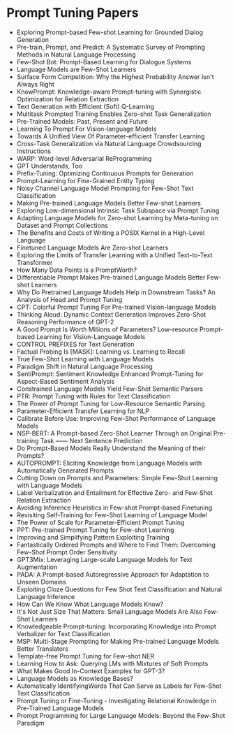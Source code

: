 # Prompt Tuning Papers

<ul>

                             

 <li><a target="_blank" href="https://github.com/manjunath5496/Prompt-Tuning-Papers/blob/master/p(1).pdf" style="text-decoration:none;">Exploring Prompt-based Few-shot Learning for Grounded Dialog Generation</a></li>

 <li><a target="_blank" href="https://github.com/manjunath5496/Prompt-Tuning-Papers/blob/master/p(2).pdf" style="text-decoration:none;">Pre-train, Prompt, and Predict: A Systematic Survey of Prompting Methods in Natural Language Processing</a></li>

<li><a target="_blank" href="https://github.com/manjunath5496/Prompt-Tuning-Papers/blob/master/p(3).pdf" style="text-decoration:none;">Few-Shot Bot: Prompt-Based Learning for Dialogue Systems</a></li>
 <li><a target="_blank" href="https://github.com/manjunath5496/Prompt-Tuning-Papers/blob/master/p(4).pdf" style="text-decoration:none;">Language Models are Few-Shot Learners</a></li>                              
<li><a target="_blank" href="https://github.com/manjunath5496/Prompt-Tuning-Papers/blob/master/p(5).pdf" style="text-decoration:none;">Surface Form Competition:
Why the Highest Probability Answer Isn't Always Right</a></li>
<li><a target="_blank" href="https://github.com/manjunath5496/Prompt-Tuning-Papers/blob/master/p(6).pdf" style="text-decoration:none;">KnowPrompt: Knowledge-aware Prompt-tuning with Synergistic Optimization for Relation Extraction</a></li>
 <li><a target="_blank" href="https://github.com/manjunath5496/Prompt-Tuning-Papers/blob/master/p(7).pdf" style="text-decoration:none;">Text Generation with Efficient (Soft) Q-Learning</a></li>

 <li><a target="_blank" href="https://github.com/manjunath5496/Prompt-Tuning-Papers/blob/master/p(8).pdf" style="text-decoration:none;"> Multitask Prompted Training Enables
Zero-shot Task Generalization </a></li>
   <li><a target="_blank" href="https://github.com/manjunath5496/Prompt-Tuning-Papers/blob/master/p(9).pdf" style="text-decoration:none;">Pre-Trained Models: Past, Present and Future</a></li>
  
   
 <li><a target="_blank" href="https://github.com/manjunath5496/Prompt-Tuning-Papers/blob/master/p(10).pdf" style="text-decoration:none;">Learning To Prompt For Vision-language
Models</a></li>                              
<li><a target="_blank" href="https://github.com/manjunath5496/Prompt-Tuning-Papers/blob/master/p(11).pdf" style="text-decoration:none;">Towards A Unified View Of
Parameter-efficient Transfer Learning</a></li>
<li><a target="_blank" href="https://github.com/manjunath5496/Prompt-Tuning-Papers/blob/master/p(12).pdf" style="text-decoration:none;">Cross-Task Generalization
via Natural Language Crowdsourcing Instructions</a></li>
<li><a target="_blank" href="https://github.com/manjunath5496/Prompt-Tuning-Papers/blob/master/p(13).pdf" style="text-decoration:none;">WARP: Word-level Adversarial ReProgramming</a></li>

<li><a target="_blank" href="https://github.com/manjunath5496/Prompt-Tuning-Papers/blob/master/p(14).pdf" style="text-decoration:none;">GPT Understands, Too</a></li>
                              
<li><a target="_blank" href="https://github.com/manjunath5496/Prompt-Tuning-Papers/blob/master/p(15).pdf" style="text-decoration:none;">Prefix-Tuning: Optimizing Continuous Prompts for Generation</a></li>

<li><a target="_blank" href="https://github.com/manjunath5496/Prompt-Tuning-Papers/blob/master/p(16).pdf" style="text-decoration:none;">Prompt-Learning for Fine-Grained Entity Typing</a></li>

  <li><a target="_blank" href="https://github.com/manjunath5496/Prompt-Tuning-Papers/blob/master/p(17).pdf" style="text-decoration:none;">Noisy Channel Language Model Prompting
for Few-Shot Text Classification</a></li>   
  
<li><a target="_blank" href="https://github.com/manjunath5496/Prompt-Tuning-Papers/blob/master/p(18).pdf" style="text-decoration:none;">Making Pre-trained Language Models Better Few-shot Learners</a></li> 

  
<li><a target="_blank" href="https://github.com/manjunath5496/Prompt-Tuning-Papers/blob/master/p(19).pdf" style="text-decoration:none;">Exploring Low-dimensional Intrinsic Task Subspace via Prompt Tuning</a></li> 

<li><a target="_blank" href="https://github.com/manjunath5496/Prompt-Tuning-Papers/blob/master/p(20).pdf" style="text-decoration:none;">Adapting Language Models for Zero-shot Learning by Meta-tuning on Dataset and Prompt Collections</a></li>

<li><a target="_blank" href="https://github.com/manjunath5496/Prompt-Tuning-Papers/blob/master/p(21).pdf" style="text-decoration:none;">The Benefits and Costs of Writing a POSIX Kernel in a High-Level Language</a></li>
<li><a target="_blank" href="https://github.com/manjunath5496/Prompt-Tuning-Papers/blob/master/p(22).pdf" style="text-decoration:none;">Finetuned Language Models
Are Zero-shot Learners</a></li> 
 <li><a target="_blank" href="https://github.com/manjunath5496/Prompt-Tuning-Papers/blob/master/p(23).pdf" style="text-decoration:none;">Exploring the Limits of Transfer Learning with a Unified Text-to-Text Transformer</a></li> 
 

   <li><a target="_blank" href="https://github.com/manjunath5496/Prompt-Tuning-Papers/blob/master/p(24).pdf" style="text-decoration:none;">How Many Data Points is a PromptWorth?</a></li>
 
   <li><a target="_blank" href="https://github.com/manjunath5496/Prompt-Tuning-Papers/blob/master/p(25).pdf" style="text-decoration:none;">Differentiable Prompt Makes Pre-trained Language Models Better Few-shot Learners</a></li>                              
 <li><a target="_blank" href="https://github.com/manjunath5496/Prompt-Tuning-Papers/blob/master/p(26).pdf" style="text-decoration:none;">Why Do Pretrained Language Models Help in Downstream Tasks? An Analysis of Head and Prompt Tuning</a></li>
 <li><a target="_blank" href="https://github.com/manjunath5496/Prompt-Tuning-Papers/blob/master/p(27).pdf" style="text-decoration:none;">CPT: Colorful Prompt Tuning For Pre-trained Vision-language Models</a></li>
   
 
   <li><a target="_blank" href="https://github.com/manjunath5496/Prompt-Tuning-Papers/blob/master/p(28).pdf" style="text-decoration:none;">Thinking Aloud:
Dynamic Context Generation Improves Zero-Shot Reasoning Performance of GPT-2</a></li>
 
   <li><a target="_blank" href="https://github.com/manjunath5496/Prompt-Tuning-Papers/blob/master/p(29).pdf" style="text-decoration:none;">A Good Prompt Is Worth Millions of Parameters? Low-resource Prompt-based Learning for Vision-Language Models</a></li>                              

  <li><a target="_blank" href="https://github.com/manjunath5496/Prompt-Tuning-Papers/blob/master/p(30).pdf" style="text-decoration:none;">CONTROL PREFIXES for Text Generation</a></li>
 
   <li><a target="_blank" href="https://github.com/manjunath5496/Prompt-Tuning-Papers/blob/master/p(31).pdf" style="text-decoration:none;">Factual Probing Is [MASK]: Learning vs. Learning to Recall</a></li> 
    <li><a target="_blank" href="https://github.com/manjunath5496/Prompt-Tuning-Papers/blob/master/p(32).pdf" style="text-decoration:none;">True Few-Shot Learning with Language Models</a></li> 

   <li><a target="_blank" href="https://github.com/manjunath5496/Prompt-Tuning-Papers/blob/master/p(33).pdf" style="text-decoration:none;">Paradigm Shift in Natural Language Processing</a></li>                              

  <li><a target="_blank" href="https://github.com/manjunath5496/Prompt-Tuning-Papers/blob/master/p(34).pdf" style="text-decoration:none;">SentiPrompt: Sentiment Knowledge Enhanced Prompt-Tuning for Aspect-Based Sentiment Analysis</a></li> 
 
  <li><a target="_blank" href="https://github.com/manjunath5496/Prompt-Tuning-Papers/blob/master/p(35).pdf" style="text-decoration:none;">Constrained Language Models Yield Few-Shot Semantic Parsers</a></li> 

  <li><a target="_blank" href="https://github.com/manjunath5496/Prompt-Tuning-Papers/blob/master/p(36).pdf" style="text-decoration:none;">PTR: Prompt Tuning with Rules for Text Classification</a></li> 
 
<li><a target="_blank" href="https://github.com/manjunath5496/Prompt-Tuning-Papers/blob/master/p(37).pdf" style="text-decoration:none;">The Power of Prompt Tuning for Low-Resource Semantic Parsing</a></li>
 <li><a target="_blank" href="https://github.com/manjunath5496/Prompt-Tuning-Papers/blob/master/p(38).pdf" style="text-decoration:none;">Parameter-Efficient Transfer Learning for NLP</a></li>
<li><a target="_blank" href="https://github.com/manjunath5496/Prompt-Tuning-Papers/blob/master/p(39).pdf" style="text-decoration:none;">Calibrate Before Use:
Improving Few-Shot Performance of Language Models</a></li>
 <li><a target="_blank" href="https://github.com/manjunath5496/Prompt-Tuning-Papers/blob/master/p(40).pdf" style="text-decoration:none;">NSP-BERT: A Prompt-based Zero-Shot Learner Through an Original Pre-training Task —— Next Sentence Prediction</a></li>                              
<li><a target="_blank" href="https://github.com/manjunath5496/Prompt-Tuning-Papers/blob/master/p(41).pdf" style="text-decoration:none;">Do Prompt-Based Models Really Understand
the Meaning of their Prompts?</a></li>
<li><a target="_blank" href="https://github.com/manjunath5496/Prompt-Tuning-Papers/blob/master/p(42).pdf" style="text-decoration:none;">AUTOPROMPT: Eliciting Knowledge from Language Models with Automatically Generated Prompts</a></li>
 
  <li><a target="_blank" href="https://github.com/manjunath5496/Prompt-Tuning-Papers/blob/master/p(43).pdf" style="text-decoration:none;">Cutting Down on Prompts and Parameters: Simple Few-Shot Learning with Language Models</a></li>
 <li><a target="_blank" href="https://github.com/manjunath5496/Prompt-Tuning-Papers/blob/master/p(44).pdf" style="text-decoration:none;">Label Verbalization and Entailment
for Effective Zero- and Few-Shot Relation Extraction</a></li>
   <li><a target="_blank" href="https://github.com/manjunath5496/Prompt-Tuning-Papers/blob/master/p(45).pdf" style="text-decoration:none;">Avoiding Inference Heuristics in Few-shot Prompt-based Finetuning</a></li>  
   
<li><a target="_blank" href="https://github.com/manjunath5496/Prompt-Tuning-Papers/blob/master/p(46).pdf" style="text-decoration:none;">Revisiting Self-Training for Few-Shot Learning of Language Model</a></li> 
                             
<li><a target="_blank" href="https://github.com/manjunath5496/Prompt-Tuning-Papers/blob/master/p(47).pdf" style="text-decoration:none;">The Power of Scale for Parameter-Efficient Prompt Tuning</a></li>
<li><a target="_blank" href="https://github.com/manjunath5496/Prompt-Tuning-Papers/blob/master/p(48).pdf" style="text-decoration:none;">PPT: Pre-trained Prompt Tuning for Few-shot Learning</a></li>

<li><a target="_blank" href="https://github.com/manjunath5496/Prompt-Tuning-Papers/blob/master/p(49).pdf" style="text-decoration:none;">Improving and Simplifying Pattern Exploiting Training</a></li>
                              
<li><a target="_blank" href="https://github.com/manjunath5496/Prompt-Tuning-Papers/blob/master/p(50).pdf" style="text-decoration:none;">Fantastically Ordered Prompts and Where to Find Them: Overcoming Few-Shot Prompt Order Sensitivity</a></li>
<li><a target="_blank" href="https://github.com/manjunath5496/Prompt-Tuning-Papers/blob/master/p(51).pdf" style="text-decoration:none;">GPT3Mix: Leveraging Large-scale Language Models for Text Augmentation</a></li>
<li><a target="_blank" href="https://github.com/manjunath5496/Prompt-Tuning-Papers/blob/master/p(52).pdf" style="text-decoration:none;">PADA: A Prompt-based Autoregressive Approach for Adaptation to Unseen Domains</a></li>

<li><a target="_blank" href="https://github.com/manjunath5496/Prompt-Tuning-Papers/blob/master/p(53).pdf" style="text-decoration:none;">Exploiting Cloze Questions for Few Shot Text Classification and Natural Language Inference</a></li>
 
<li><a target="_blank" href="https://github.com/manjunath5496/Prompt-Tuning-Papers/blob/master/p(54).pdf" style="text-decoration:none;">How Can We Know What Language Models Know? </a></li>

<li><a target="_blank" href="https://github.com/manjunath5496/Prompt-Tuning-Papers/blob/master/p(55).pdf" style="text-decoration:none;">It's Not Just Size That Matters:
Small Language Models Are Also Few-Shot Learners</a></li>
 
  <li><a target="_blank" href="https://github.com/manjunath5496/Prompt-Tuning-Papers/blob/master/p(56).pdf" style="text-decoration:none;">Knowledgeable Prompt-tuning:
Incorporating Knowledge into Prompt Verbalizer for Text Classification </a></li>                              

  <li><a target="_blank" href="https://github.com/manjunath5496/Prompt-Tuning-Papers/blob/master/p(57).pdf" style="text-decoration:none;">MSP: Multi-Stage Prompting for Making
Pre-trained Language Models Better Translators</a></li>
 
   <li><a target="_blank" href="https://github.com/manjunath5496/Prompt-Tuning-Papers/blob/master/p(58).pdf" style="text-decoration:none;">Template-free Prompt Tuning for Few-shot NER</a></li>
    <li><a target="_blank" href="https://github.com/manjunath5496/Prompt-Tuning-Papers/blob/master/p(59).pdf" style="text-decoration:none;">Learning How to Ask: Querying LMs with Mixtures of Soft Prompts</a></li>
 
  <li><a target="_blank" href="https://github.com/manjunath5496/Prompt-Tuning-Papers/blob/master/p(60).pdf" style="text-decoration:none;">What Makes Good In-Context Examples for GPT-3? </a></li>
 
   <li><a target="_blank" href="https://github.com/manjunath5496/Prompt-Tuning-Papers/blob/master/p(61).pdf" style="text-decoration:none;">Language Models as Knowledge Bases?</a></li>
 
   <li><a target="_blank" href="https://github.com/manjunath5496/Prompt-Tuning-Papers/blob/master/p(62).pdf" style="text-decoration:none;">Automatically IdentifyingWords That Can Serve as Labels for Few-Shot Text Classification</a></li>
 
   <li><a target="_blank" href="https://github.com/manjunath5496/Prompt-Tuning-Papers/blob/master/p(63).pdf" style="text-decoration:none;">Prompt Tuning or Fine-Tuning - Investigating Relational Knowledge in Pre-Trained Language Models</a></li>                              

  <li><a target="_blank" href="https://github.com/manjunath5496/Prompt-Tuning-Papers/blob/master/p(64).pdf" style="text-decoration:none;">Prompt Programming for Large Language Models: Beyond the Few-Shot Paradigm</a></li>
 
   </ul>
     
     
     
